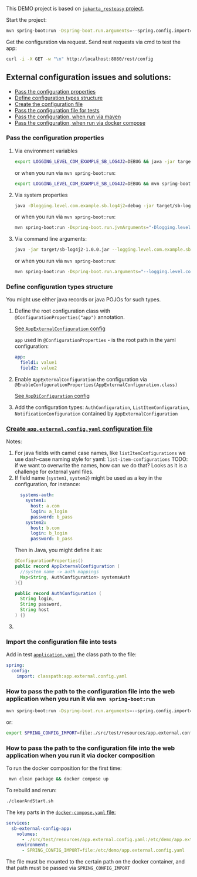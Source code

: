 
This DEMO project is based on [`jakarta_resteasy` project](../sb_web/jakarta_resteasy).

Start the project:
```bash
mvn spring-boot:run -Dspring-boot.run.arguments=--spring.config.import=file:./src/test/resources/app.external.config.yaml
```

Get the configuration via request. Send rest requests via cmd to test the app:
```bash
curl -i -X GET -w "\n" http://localhost:8080/rest/config
```

## External configuration issues and solutions:
* [Pass the configuration properties](#pass-the-configuration-properties)
* [Define configuration types structure](#define-configuration-types-structure)
* [Create the configuration file](#create-appexternalconfigyaml-configuration-file)
* [Pass the configuration file for tests](#import-the-configuration-file-into-tests)
* [Pass the configuration, when run via maven](#how-to-pass-the-path-to-the-configuration-file-into-the-web-application-when-you-run-it-via-mvn-spring-bootrun)
* [Pass the configuration, when run via docker compose](#how-to-pass-the-path-to-the-configuration-file-into-the-web-application-when-you-run-it-via-docker-composition)

### Pass the configuration properties

1. Via environment variables
   ```bash
   export LOGGING_LEVEL_COM_EXAMPLE_SB_LOG4J2=DEBUG && java -jar target/sb-log4j2-1.0.0.jar
   ```
   or when you run via `mvn spring-boot:run`:
   ```bash
   export LOGGING_LEVEL_COM_EXAMPLE_SB_LOG4J2=DEBUG && mvn spring-boot:run
   ```
2. Via system properties
   ```bash
   java -Dlogging.level.com.example.sb.log4j2=debug -jar target/sb-log4j2-1.0.0.jar
   ```
   or when you run via `mvn spring-boot:run`:
   ```bash
   mvn spring-boot:run -Dspring-boot.run.jvmArguments="-Dlogging.level.com.example.sb.log4j2=debug"
   ```
3. Via command line arguments:
   ```bash
   java -jar target/sb-log4j2-1.0.0.jar --logging.level.com.example.sb.log4j2=debug
   ```
   or when you run via `mvn spring-boot:run`:
   ```bash
   mvn spring-boot:run -Dspring-boot.run.arguments="--logging.level.com.example.sb.log4j2=debug"
   ```
   
### Define configuration types structure

You might use either java records or java POJOs for such types.

1. Define the root configuration class with `@ConfigurationProperties("app")` annotation.
    
    [See `AppExternalConfiguration` config](src/main/java/com/example/external/config/AppExternalConfiguration.java)

    `app` used in `@ConfigurationProperties` - is the root path in the yaml configuration:
    ```yaml
    app:
      field1: value1
      field2: value2
    ```

2. Enable `AppExternalConfiguration` the configuration via `@EnableConfigurationProperties(AppExternalConfiguration.class)`

    [See `AppDiConfiguration` config](src/main/java/com/example/external/config/AppDiConfiguration.java)

3. Add the configuration types: `AuthConfiguration`, `ListItemConfiguration`, `NotificationConfiguration` contained by `AppExternalConfiguration`

### [Create `app.external.config.yaml` configuration file](src/test/resources/app.external.config.yaml)

Notes:

1. For java fields with camel case names, like `listItemConfigurations` we use dash-case naming style for yaml: `list-item-configurations`
    TODO: if we want to overwrite the names, how can we do that? Looks as it is a challenge for external yaml files.
2. If field name (`system1`, `system2`) might be used as a key in the configuration, for instance:
    ```yaml
      systems-auth:
        system1:
          host: a.com
          login: a_login
          password: b_pass
        system2:
          host: b.com
          login: b_login
          password: b_pass
    ```
    Then in Java, you might define it as:
    ```java
    @ConfigurationProperties()
    public record AppExternalConfiguration (
      //system name -> auth mappings
      Map<String, AuthConfiguration> systemsAuth
    ){}
   
    public record AuthConfiguration (
      String login,
      String password,
      String host
    ) {}
    ```
3. 

### Import the configuration file into tests

Add in test [`application.yaml`](src/test/resources/application.yaml) the class path to the file:
```yaml
spring:
  config:
    import: classpath:app.external.config.yaml
```

### How to pass the path to the configuration file into the web application when you run it via `mvn spring-boot:run`

```bash
mvn spring-boot:run -Dspring-boot.run.arguments=--spring.config.import=file:./src/test/resources/app.external.config.yaml
```
or:
```bash
export SPRING_CONFIG_IMPORT=file:./src/test/resources/app.external.config.yaml && mvn spring-boot:run
```

### How to pass the path to the configuration file into the web application when you run it via docker composition

To run the docker composition for the first time:
```bash
 mvn clean package && docker compose up
```

To rebuild and rerun:
```bash
./clearAndStart.sh
```

The key parts in the [`docker-compose.yaml` file:](docker-compose.yaml)
```yaml
services:
  sb-external-config-app:
    volumes:
      - ./src/test/resources/app.external.config.yaml:/etc/demo/app.external.config.yaml
    environment:
      - SPRING_CONFIG_IMPORT=file:/etc/demo/app.external.config.yaml
```

The file must be mounted to the certain path on the docker container, and that path must be passed via `SPRING_CONFIG_IMPORT`